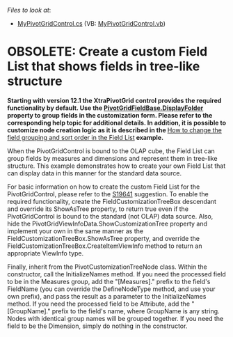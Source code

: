 <!-- default file list -->
*Files to look at*:

* [MyPivotGridControl.cs](./CS/Q236810/MyPivotGridControl.cs) (VB: [MyPivotGridControl.vb](./VB/Q236810/MyPivotGridControl.vb))
<!-- default file list end -->
# OBSOLETE: Create a custom Field List that shows fields in tree-like structure


<p><strong>Starting with version 12.1 the XtraPivotGrid control provides the required functionality by default. Use the </strong><a href="http://documentation.devexpress.com/#CoreLibraries/DevExpressXtraPivotGridPivotGridFieldBase_DisplayFoldertopic"><strong><u>PivotGridFieldBase.DisplayFolder</u></strong></a><strong> property to group fields in the customization form. Please refer to the corresponding help topic for additional details.</strong><strong> </strong><strong>In addition, it is possible to customize node creation logic as it is described in the </strong><a href="https://www.devexpress.com/Support/Center/p/E4235">How to change the field grouping and sort order in the Field List</a><strong> </strong><strong>example.</strong></p><p>When the PivotGridControl is bound to the OLAP cube, the Field List can group fields by measures and dimensions and represent them in tree-like structure. This example demonstrates how to create your own Field List that can display data in this manner for the standard data source.</p><p>For basic information on how to create the custom Field List for the PivotGridControl, please refer to the <a href="https://www.devexpress.com/Support/Center/p/S19641">S19641</a> suggestion. To enable the required functionality, create the FieldCustomizationTreeBox descendant and override its ShowAsTree property, to return true even if the PivotGridControl is bound to the standard (not OLAP) data source. Also, hide the PivotGridViewInfoData.ShowCustomizationTree property and implement your own in the same manner as the FieldCustomizationTreeBox.ShowAsTree property, and override the FieldCustomizationTreeBox.CreateItemViewInfo method to return an appropriate ViewInfo type.</p><p>Finally, inherit from the PivotCustomizationTreeNode class. Within the constructor, call the InitializeNames method. If you need the processed field to be in the Measures group, add the "[Measures]." prefix to the field's FieldName (you can override the DefineNodeType method, and use your own prefix), and pass the result as a parameter to the InitializeNames method. If you need the processed field to be Attribute, add the "[GroupName]." prefix to the field's name, where GroupName is any string. Nodes with identical group names will be grouped together. If you need the field to be the Dimension, simply do nothing in the constructor.</p>

<br/>


